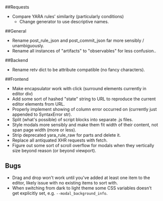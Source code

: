 ##Requests
*  Compare YARA rules' similarity (particularly conditions)
    * Change generator to use descriptive names.

##General
*  Rename post_rule_json and post_commit_json far more sensibly / unambiguously.
*  Rename all instances of "artifacts" to "observables" for less confusion..

##Backend
* Rename retv dict to be attribute compatible (no fancy characters).

##Frontend
* Make encapsulator work with click (surround elements currently in editor div)
* Add some sort of hashed "state" string to URL to reproduce the current editor elements from URL.
* Properly implement showing of column error occurred on (currently just appended to SyntaxError str).
* Split (what's possible) of script blocks into separate .js files.
* Style modals more sensibly and make them fit width of their content, not span page width (more or less).
* Strip deprecated yara_rule_raw for parts and delete it.
* Replace all antiquated XHR requests with fetch.
* Figure out some sort of scroll overflow for modals when they vertically size beyond reason (or beyond viewport).

## Bugs
* Drag and drop won't work until you've added at least one item to the editor, 
  likely issue with no existing items to sort with.
* When switching from dark to light theme some CSS variables doesn't get explicitly set, e.g. `--modal_background_info`.